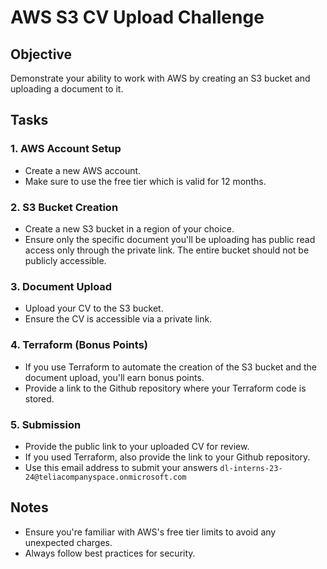 # AWS S3 CV Upload Challenge

## Objective
Demonstrate your ability to work with AWS by creating an S3 bucket and uploading a document to it.

## Tasks

### 1. AWS Account Setup
- Create a new AWS account.
- Make sure to use the free tier which is valid for 12 months.

### 2. S3 Bucket Creation
- Create a new S3 bucket in a region of your choice.
- Ensure only the specific document you'll be uploading has public read access only through the private link. The entire bucket should not be publicly accessible.

### 3. Document Upload
- Upload your CV to the S3 bucket.
- Ensure the CV is accessible via a private link.

### 4. Terraform (Bonus Points)
- If you use Terraform to automate the creation of the S3 bucket and the document upload, you'll earn bonus points.
- Provide a link to the Github repository where your Terraform code is stored.

### 5. Submission
- Provide the public link to your uploaded CV for review. 
- If you used Terraform, also provide the link to your Github repository.
- Use this email address to submit your answers `dl-interns-23-24@teliacompanyspace.onmicrosoft.com`

## Notes
- Ensure you're familiar with AWS's free tier limits to avoid any unexpected charges.
- Always follow best practices for security.
